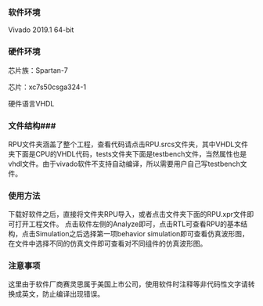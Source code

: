 ### 软件环境 ###
Vivado 2019.1 64-bit
### 硬件环境 ###
芯片族：Spartan-7

芯片：xc7s50csga324-1

硬件语言VHDL
### 文件结构###
RPU文件夹涵盖了整个工程，查看代码请点击RPU.srcs文件夹，其中VHDL文件夹下面是CPU的VHDL代码，tests文件夹下面是testbench文件，当然属性也是vhdl文件。由于vivado软件不支持自动编译，所以需要用户自己写testbench文件。
### 使用方法 ###
下载好软件之后，直接将文件夹RPU导入，或者点击文件夹下面的RPU.xpr文件即可打开工程文件。
点击软件左侧的Analyze即可，点击RTL可查看RPU的基本结构，点击Simulation之后选择第一项behavior simulation即可查看仿真波形图，在文件中选择不同的仿真文件即可查看对不同组件的仿真波形图。

### 注意事项 ###
这里由于软件厂商赛灵思属于美国上市公司，使用软件时注释等非代码性文字请转换成英文，防止编译出现错误。
